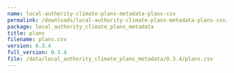 ```yaml
---
name: local-authority-climate-plans-metadata-plans-csv
permalink: /downloads/local-authority-climate-plans-metadata-plans-csv/0_3_4
package: local_authority_climate_plans_metadata
title: plans
filename: plans.csv
version: 0.3.4
full_version: 0.3.4
file: /data/local_authority_climate_plans_metadata/0.3.4/plans.csv
---
```

